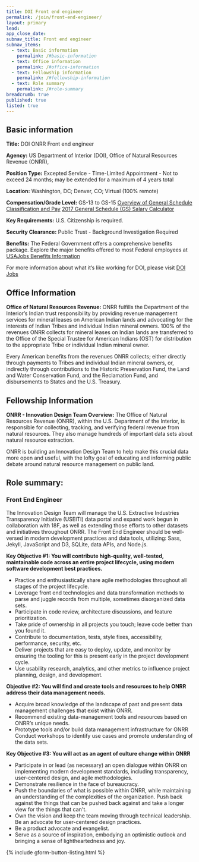 ```yaml
---
title: DOI Front end engineer
permalink: /join/front-end-engineer/
layout: primary
lead: 
app_close_date:
subnav_title: Front end engineer
subnav_items:
  - text: Basic information
    permalink: /#basic-information
  - text: Office information
    permalink: /#office-information
  - text: Fellowship information
    permalink: /#fellowship-information
  - text: Role summary
    permalink: /#role-summary
breadcrumb: true
published: true
listed: true
---
```


## Basic information

**Title:** DOI ONRR Front end engineer

**Agency:** 
US Department of Interior (DOI), Office of Natural Resources Revenue (ONRR),  

**Position Type:**
Excepted Service - Time-Limited Appointment - Not to exceed 24 months; may be extended for a maximum of 4 years total

**Location:**
Washington, DC; Denver, CO; Virtual (100% remote) 

**Compensation/Grade Level:**
GS-13 to GS-15
[Overview of General Schedule Classification and Pay](https://www.opm.gov/policy-data-oversight/pay-leave/pay-systems/general-schedule/)
[2017 General Schedule (GS) Salary Calculator](https://www.opm.gov/policy-data-oversight/pay-leave/salaries-wages/2017/general-schedule-gs-salary-calculator/)

**Key Requirements:** 
U.S. Citizenship is required.

**Security Clearance:** 
Public Trust - Background Investigation Required

**Benefits:**
The Federal Government offers a comprehensive benefits package. Explore the major benefits offered to most Federal employees at [USAJobs Benefits Information](https://www.usajobs.gov/Help/working-in-government/benefits/)

For more information about what it’s like working for DOI, please visit [DOI Jobs](https://www.doi.gov/jobs)

## Office Information

**Office of Natural Resources Revenue:**
ONRR fulfills the Department of the Interior’s Indian trust responsibility by providing revenue management services for mineral leases on American Indian lands and advocating for the interests of Indian Tribes and individual Indian mineral owners.  100% of the revenues ONRR collects for mineral leases on Indian lands are transferred to the Office of the Special Trustee for American Indians (OST) for distribution to the appropriate Tribe or individual Indian mineral owner. 

Every American benefits from the revenues ONRR collects; either directly through payments to Tribes and individual Indian mineral owners, or, indirectly through contributions to the Historic Preservation Fund, the Land and Water Conservation Fund, and the Reclamation Fund, and disbursements to States and the U.S. Treasury.

## Fellowship Information

**ONRR - Innovation Design Team Overview:** 
The Office of Natural Resources Revenue (ONRR), within the U.S. Department of the Interior, is responsible for collecting, tracking, and verifying federal revenue from natural resources. They also manage hundreds of important data sets about natural resource extraction.

ONRR is building an Innovation Design Team to help make this crucial data more open and useful, with the lofty goal of educating and informing public debate around natural resource management on public land.


## Role summary:

### Front End Engineer

The Innovation Design Team will manage the U.S. Extractive Industries Transparency Initiative (USEITI) data portal and expand work begun in collaboration with 18F, as well as extending those efforts to other datasets and initiatives throughout ONRR. The Front End Engineer should be well-versed in modern development practices and data tools, utilizing: Sass, Jekyll, JavaScript and D3, SQLite, data APIs, and Node.js.

**Key Objective #1: You will contribute high-quality, well-tested, maintainable code across an entire project lifecycle, using modern software development best practices.** 
- Practice and enthusiastically share agile methodologies throughout all stages of the project lifecycle.
- Leverage front end technologies and data transformation methods to parse and juggle records from multiple, sometimes disorganized data sets. 
- Participate in code review, architecture discussions, and feature prioritization.
- Take pride of ownership in all projects you touch; leave code better than you found it. 
- Contribute to documentation, tests, style fixes, accessibility, performance, security, etc.
- Deliver projects that are easy to deploy, update, and monitor by ensuring the tooling for this is present early in the project development cycle.
- Use usability research, analytics, and other metrics to influence project planning, design, and development.


**Objective #2: You will find and create tools and resources to help ONRR address their data management needs.** 
- Acquire broad knowledge of the landscape of past and present data management challenges that exist within ONRR. 
- Recommend existing data-management tools and resources based on ONRR’s unique needs.
- Prototype tools and/or build data management infrastructure for ONRR
Conduct workshops to identify use cases and promote understanding of the data sets.  


**Key Objective #3: You will act as an agent of culture change within ONRR**
- Participate in or lead (as necessary) an open dialogue within ONRR on implementing modern development standards, including transparency, user-centered design, and agile methodologies. 
- Demonstrate resilience in the face of bureaucracy. 
- Push the boundaries of what is possible within ONRR, while maintaining an understanding of the complexities of the organization. Push back against the things that can be pushed back against and take a longer view for the things that can't.
- Own the vision and keep the team moving through technical leadership. Be an advocate for user-centered design practices. 
- Be a product advocate and evangelist.
- Serve as a source of inspiration, embodying an optimistic outlook and bringing a sense of lightheartedness and joy.  

{% include gform-button-listing.html %}
